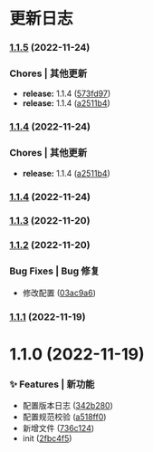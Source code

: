 # 更新日志 


### [1.1.5](https://github.com/C1320/co-utils/compare/v1.1.3...v1.1.5) (2022-11-24)


###   Chores | 其他更新

* **release:** 1.1.4 ([573fd97](https://github.com/C1320/co-utils/commit/573fd9740295b5be4dfa6bb6bb3c660dbae768c5))
* **release:** 1.1.4 ([a2511b4](https://github.com/C1320/co-utils/commit/a2511b4f811a2b5c54e7448a4172838104a99b7d))

### [1.1.4](https://github.com/C1320/co-utils/compare/v1.1.3...v1.1.4) (2022-11-24)


###   Chores | 其他更新

* **release:** 1.1.4 ([a2511b4](https://github.com/C1320/co-utils/commit/a2511b4f811a2b5c54e7448a4172838104a99b7d))

### [1.1.4](https://github.com/C1320/co-utils/compare/v1.1.3...v1.1.4) (2022-11-24)

### [1.1.3](https://gitee.com/cyq13/cz-utils/compare/v1.1.2...v1.1.3) (2022-11-20)

### [1.1.2](https://gitee.com/cyq13/cz-utils/compare/v1.1.1...v1.1.2) (2022-11-20)


###   Bug Fixes | Bug 修复

* 修改配置 ([03ac9a6](https://gitee.com/cyq13/cz-utils/commit/03ac9a642784db27ee3c273059b91172906e1add))

### [1.1.1](https://gitee.com/cyq13/cz-utils/compare/v1.1.0...v1.1.1) (2022-11-19)

# 1.1.0 (2022-11-19)


### ✨ Features | 新功能

* 配置版本日志 ([342b280](https://gitee.com/cyq13/cz-utils/commit/342b280))
* 配置规范校验 ([a518ff0](https://gitee.com/cyq13/cz-utils/commit/a518ff0))
* 新增文件 ([736c124](https://gitee.com/cyq13/cz-utils/commit/736c124))
* init ([2fbc4f5](https://gitee.com/cyq13/cz-utils/commit/2fbc4f5))



